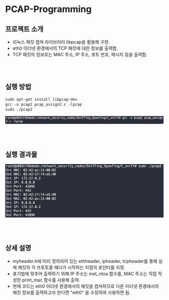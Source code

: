 # PCAP-Programming

## 프로젝트 소개
- 리눅스 패킷 캡쳐 라이브러리 libpcap을 활용해 구현.
- eth0 이더넷 환경에서의 TCP 패킷에 대한 정보를 출력함.
- TCP 패킷의 정보로는 MAC 주소, IP 주소, 포트 번호, 메시지 등을 출력함.


<br><br>
## 실행 방법
```
sudo apt-get install libpcap-dev
gcc -o pcap2 pcap_assign2.c -lpcap
sudo ./pcap2
```
![](compile.png)

<br><br>
## 실행 결과물
![](Realresult.png)


<br><br>
## 상세 설명
- myheader.h에 미리 정의되어 있는 ethheader, ipheader, tcpheader를 통해 실제 패킷의 각 프토토콜 헤더가 시작하는 지점의 포인터를 지정.
- 표기법에 맞추어 출력하기 위해 IP 주소는 inet_ntoa 함수를, MAC 주소는 직접 작성한 print_mac 함수를 사용해 출력.
- 현재 코드는 eth0 이더넷 환경에서의 패킷을 캡쳐하므로 다른 이더넷 환경에서의 패킷 정보를 출력하고자 한다면 "eth0" 을 수정하여 사용하면 됨.
